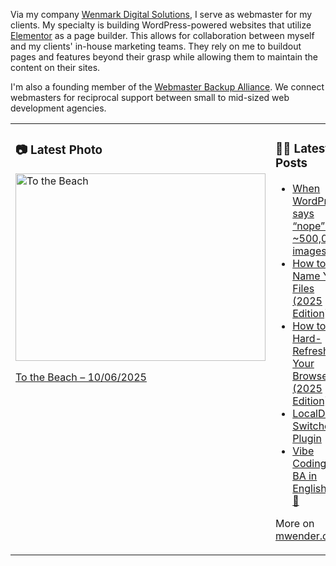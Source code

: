 Via my company [Wenmark Digital Solutions](https://wenmarkdigital.com), I serve as webmaster for my clients. My specialty is building WordPress-powered websites that utilize [Elementor](https://elementor.com/) as a page builder. This allows for collaboration between myself and my clients' in-house marketing teams. They rely on me to buildout pages and features beyond their grasp while allowing them to maintain the content on their sites.

I'm also a founding member of the [Webmaster Backup Alliance](https://webmasterbackupalliance.com/). We connect webmasters for reciprocal support between small to mid-sized web development agencies.

<table><tr><td valign="top" width="50%">

### 📷 Latest Photo
<!-- photo starts -->
<a href="https://photos.mwender.com/post/to-the-beach/"><img src="https://photos.mwender.com/app/uploads/2025/10/img_9137-800x600.jpg" alt="To the Beach" width="400" height="300" /></a>
<p><a href="https://photos.mwender.com/post/to-the-beach/">To the Beach – 10/06/2025</a></p>
<!-- photo ends -->

</td><td valign="top" width="50%">

### 👨‍💻 Latest Posts
<!-- blog starts -->
- [When WordPress says “nope” to ~500,000 images](https://mwender.com/when-wordpress-says-nope-to-500000-images/)
- [How to Name Your Files (2025 Edition)](https://mwender.com/how-to-name-your-files-2025-edition/)
- [How to Hard-Refresh Your Browser (2025 Edition)](https://mwender.com/how-to-hard-refresh-your-browser-2025-edition/)
- [LocalDev Switcher Plugin](https://mwender.com/localdev-switcher-plugin/)
- [Vibe Coding + BA in English = 💜💯](https://mwender.com/vibe-coding-ba-in-english/)
<!-- blog ends -->

More on [mwender.com](https://mwender.com).

</td></table>
